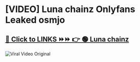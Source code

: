 
 # [VIDEO] Luna chainz Onlyfans Leaked osmjo

## <h2><a href="https://clipsfans.com/Luna_chainz&ref=git">🔗 Click to LINKS ⏩⏩ 👉 🟢 Luna chainz </a></h2>

<a href="https://clipsfans.com/Luna_chainz&ref=git" rel="nofollow" data-target="animated-image.originalLink"><img src="https://i.ibb.co.com/xMMVF88/686577567.gif" alt="Viral Video Original" style="max-width: 100%; display: inline-block;" data-target="animated-image.originalImage"></a>

